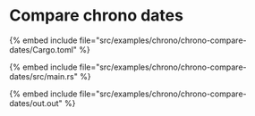 # Compare chrono dates

{% embed include file="src/examples/chrono/chrono-compare-dates/Cargo.toml" %}

{% embed include file="src/examples/chrono/chrono-compare-dates/src/main.rs" %}

{% embed include file="src/examples/chrono/chrono-compare-dates/out.out" %}


